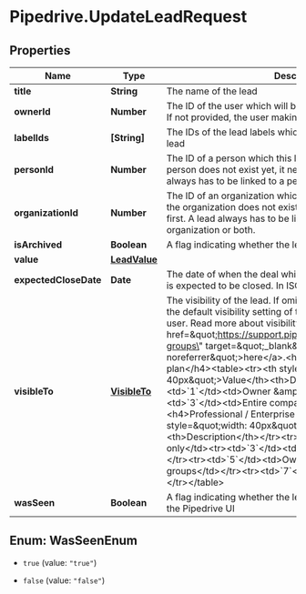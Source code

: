 # Pipedrive.UpdateLeadRequest

## Properties

Name | Type | Description | Notes
------------ | ------------- | ------------- | -------------
**title** | **String** | The name of the lead | [optional] 
**ownerId** | **Number** | The ID of the user which will be the owner of the created lead. If not provided, the user making the request will be used. | [optional] 
**labelIds** | **[String]** | The IDs of the lead labels which will be associated with the lead | [optional] 
**personId** | **Number** | The ID of a person which this lead will be linked to. If the person does not exist yet, it needs to be created first. A lead always has to be linked to a person or organization or both.  | [optional] 
**organizationId** | **Number** | The ID of an organization which this lead will be linked to. If the organization does not exist yet, it needs to be created first. A lead always has to be linked to a person or organization or both. | [optional] 
**isArchived** | **Boolean** | A flag indicating whether the lead is archived or not | [optional] 
**value** | [**LeadValue**](LeadValue.md) |  | [optional] 
**expectedCloseDate** | **Date** | The date of when the deal which will be created from the lead is expected to be closed. In ISO 8601 format: YYYY-MM-DD. | [optional] 
**visibleTo** | [**VisibleTo**](VisibleTo.md) | The visibility of the lead. If omitted, the visibility will be set to the default visibility setting of this item type for the authorized user. Read more about visibility groups &lt;a href&#x3D;\&quot;https://support.pipedrive.com/en/article/visibility-groups\&quot; target&#x3D;\&quot;_blank\&quot; rel&#x3D;\&quot;noopener noreferrer\&quot;&gt;here&lt;/a&gt;.&lt;h4&gt;Essential / Advanced plan&lt;/h4&gt;&lt;table&gt;&lt;tr&gt;&lt;th style&#x3D;\&quot;width: 40px\&quot;&gt;Value&lt;/th&gt;&lt;th&gt;Description&lt;/th&gt;&lt;/tr&gt;&lt;tr&gt;&lt;td&gt;&#x60;1&#x60;&lt;/td&gt;&lt;td&gt;Owner &amp;amp; followers&lt;/td&gt;&lt;tr&gt;&lt;td&gt;&#x60;3&#x60;&lt;/td&gt;&lt;td&gt;Entire company&lt;/td&gt;&lt;/tr&gt;&lt;/table&gt;&lt;h4&gt;Professional / Enterprise plan&lt;/h4&gt;&lt;table&gt;&lt;tr&gt;&lt;th style&#x3D;\&quot;width: 40px\&quot;&gt;Value&lt;/th&gt;&lt;th&gt;Description&lt;/th&gt;&lt;/tr&gt;&lt;tr&gt;&lt;td&gt;&#x60;1&#x60;&lt;/td&gt;&lt;td&gt;Owner only&lt;/td&gt;&lt;tr&gt;&lt;td&gt;&#x60;3&#x60;&lt;/td&gt;&lt;td&gt;Owner&#39;s visibility group&lt;/td&gt;&lt;/tr&gt;&lt;tr&gt;&lt;td&gt;&#x60;5&#x60;&lt;/td&gt;&lt;td&gt;Owner&#39;s visibility group and sub-groups&lt;/td&gt;&lt;/tr&gt;&lt;tr&gt;&lt;td&gt;&#x60;7&#x60;&lt;/td&gt;&lt;td&gt;Entire company&lt;/td&gt;&lt;/tr&gt;&lt;/table&gt; | [optional] 
**wasSeen** | **Boolean** | A flag indicating whether the lead was seen by someone in the Pipedrive UI | [optional] 



## Enum: WasSeenEnum


* `true` (value: `"true"`)

* `false` (value: `"false"`)




